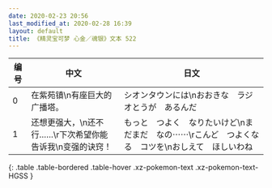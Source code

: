 ```yaml
---
date: 2020-02-23 20:56
last_modified_at: 2020-02-28 16:39
layout: default
title: 《精灵宝可梦 心金／魂银》文本 522
---
```

| 编号 | 中文 | 日文 |
| ---- | ---- | ---- |
| 0 | 在紫苑镇\n有座巨大的广播塔。 | シオンタウンには\nおおきな　ラジオとうが　あるんだ |
| 1 | 还想更强大，\n还不行……\r下次希望你能告诉我\n变强的诀窍！ | もっと　つよく　なりたいけど\nまだまだ　なの⋯⋯\rこんど　つよくなる　コツを\nおしえて　ほしいわね |
{: .table .table-bordered .table-hover .xz-pokemon-text .xz-pokemon-text-HGSS }